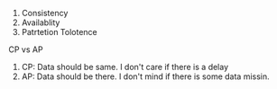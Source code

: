 1. Consistency
2. Availablity
3. Patrtetion Tolotence

CP vs AP
1. CP: Data should be same. I don't care if there is a delay
2. AP: Data should be there. I don't mind if there is some data missin.

